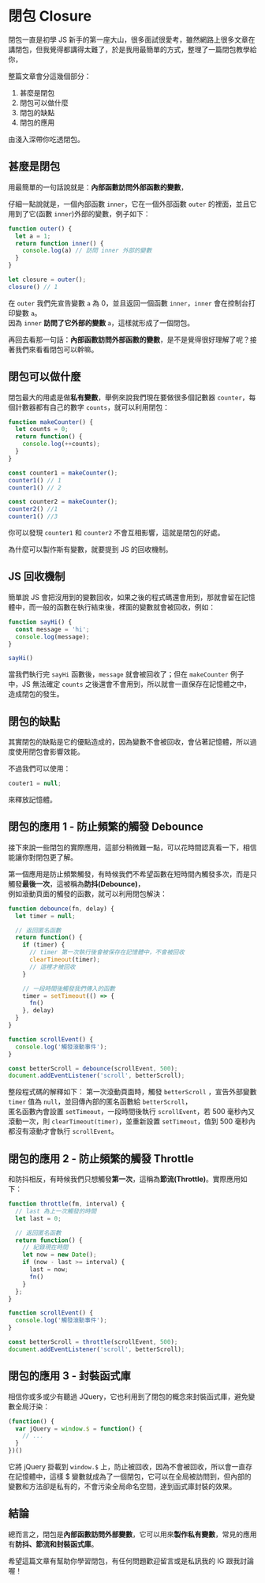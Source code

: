 # 閉包 Closure

閉包一直是初學 JS 新手的第一座大山，很多面試很愛考，雖然網路上很多文章在講閉包，但我覺得都講得太難了，於是我用最簡單的方式，整理了一篇閉包教學給你，

整篇文章會分這幾個部分：
1. 甚麼是閉包
2. 閉包可以做什麼
3. 閉包的缺點
4. 閉包的應用

由淺入深帶你吃透閉包。

## 甚麼是閉包
用最簡單的一句話說就是：**內部函數訪問外部函數的變數**，

仔細一點說就是，一個內部函數 `inner`，它在一個外部函數 `outer` 的裡面，並且它用到了它(函數 `inner`)外部的變數，例子如下：
```js
function outer() {
  let a = 1;
  return function inner() {
    console.log(a) // 訪問 inner 外部的變數
  }
}

let closure = outer();
closure() // 1
```
在 `outer` 我們先宣告變數 `a` 為 0，並且返回一個函數 `inner`，`inner` 會在控制台打印變數 `a`。  
因為 `inner` **訪問了它外部的變數** `a`，這樣就形成了一個閉包。  

再回去看那一句話：**內部函數訪問外部函數的變數**，是不是覺得很好理解了呢？接著我們來看看閉包可以幹嘛。

## 閉包可以做什麼
閉包最大的用處是做**私有變數**，舉例來說我們現在要做很多個記數器 `counter`，每個計數器都有自己的數字 `counts`，就可以利用閉包：
```js
function makeCounter() {
  let counts = 0;
  return function() {
    console.log(++counts);
  }
}

const counter1 = makeCounter();
counter1() // 1
counter1() // 2

const counter2 = makeCounter();
counter2() //1
counter1() //3
```
你可以發現 `counter1` 和 `counter2` 不會互相影響，這就是閉包的好處。

為什麼可以製作斯有變數，就要提到 JS 的回收機制。

## JS 回收機制
簡單說 JS 會把沒用到的變數回收，如果之後的程式碼還會用到，那就會留在記憶體中，而一般的函數在執行結束後，裡面的變數就會被回收，例如：
```js
function sayHi() {
  const message = 'hi';
  console.log(message);
}

sayHi()
```
當我們執行完 `sayHi` 函數後，`message` 就會被回收了；但在 `makeCounter` 例子中，JS 無法確定 `counts` 之後還會不會用到，所以就會一直保存在記憶體之中，造成閉包的發生。

## 閉包的缺點
其實閉包的缺點是它的優點造成的，因為變數不會被回收，會佔著記憶體，所以過度使用閉包會影響效能。

不過我們可以使用：
```js
couter1 = null;
```
來釋放記憶體。

## 閉包的應用 1 - 防止頻繁的觸發 Debounce
接下來說一些閉包的實際應用，這部分稍微難一點，可以花時間認真看一下，相信能讓你對閉包更了解。

第一個應用是防止頻繁觸發，有時候我們不希望函數在短時間內觸發多次，而是只觸發**最後一次**，這被稱為**防抖(Debounce)**，  
例如滾動頁面的觸發的函數，就可以利用閉包解決：
```js
function debounce(fn, delay) {
  let timer = null;

  // 返回匿名函數
  return function() {
    if (timer) {
      // timer 第一次執行後會被保存在記憶體中，不會被回收
      clearTimeout(timer);
      // 這裡才被回收
    }

    // 一段時間後觸發我們傳入的函數
    timer = setTimeout(() => {
      fn()
    }, delay)
  }
}

function scrollEvent() {
  console.log('觸發滾動事件');
}

const betterScroll = debounce(scrollEvent, 500);
document.addEventListener('scroll', betterScroll);
```
整段程式碼的解釋如下：
第一次滾動頁面時，觸發 `betterScroll` ，宣告外部變數 `timer` 值為 `null`，並回傳內部的匿名函數給 `betterScroll`，  
匿名函數內會設置 `setTimeout`，一段時間後執行 `scrollEvent`，若 500 毫秒內又滾動一次，則 `clearTimeout(timer)`，並重新設置 `setTimeout`，值到 500 毫秒內都沒有滾動才會執行 `scrollEvent`。

## 閉包的應用 2 - 防止頻繁的觸發 Throttle
和防抖相反，有時候我們只想觸發**第一次**，這稱為**節流(Throttle)**。實際應用如下：
```js
function throttle(fm, interval) {
  // last 為上一次觸發的時間
  let last = 0;

  // 返回匿名函數
  return function() {
    // 紀錄現在時間
    let now = new Date();
    if (now - last >= interval) {
      last = now;
      fn()
    }
  };
}

function scrollEvent() {
  console.log('觸發滾動事件');
}

const betterScroll = throttle(scrollEvent, 500);
document.addEventListener('scroll', betterScroll);
```

## 閉包的應用 3 - 封裝函式庫
相信你或多或少有聽過 JQuery，它也利用到了閉包的概念來封裝函式庫，避免變數全局汙染：
```js
(function() {
  var jQuery = window.$ = function() {
    // ...
  }
})()
```
它將 jQuery 掛載到 `window.$` 上，防止被回收，因為不會被回收，所以會一直存在記憶體中，這樣 $ 變數就成為了一個閉包，它可以在全局被訪問到，但內部的變數和方法卻是私有的，不會污染全局命名空間，達到函式庫封裝的效果。

## 結論
總而言之，閉包是**內部函數訪問外部變數**，它可以用來**製作私有變數**，常見的應用有**防抖、節流和封裝函式庫**。

希望這篇文章有幫助你學習閉包，有任何問題歡迎留言或是私訊我的 IG 跟我討論喔！